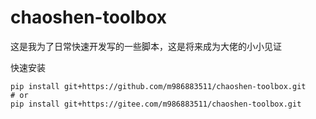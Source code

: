 # chaoshen-toolbox
这是我为了日常快速开发写的一些脚本，这是将来成为大佬的小小见证



快速安装
```shell
pip install git+https://github.com/m986883511/chaoshen-toolbox.git
# or
pip install git+https://gitee.com/m986883511/chaoshen-toolbox.git
```